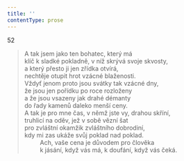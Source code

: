 ```yaml
---
title: ''
contentType: prose
---
```


52

> A tak jsem jako ten bohatec, který má  
> klíč k sladké pokladně, v níž skrývá svoje skvosty,  
> a který přesto ji jen zřídka otvírá,  
> nechtěje otupit hrot vzácné blaženosti.  
> Vždyť jenom proto jsou svátky tak vzácné dny,  
> že jsou jen pořídku po roce rozloženy  
> a že jsou vsazeny jak drahé démanty  
> do řady kamenů daleko menší ceny.  
> A tak je pro mne čas, v němž jste vy, drahou skříní,  
> truhlicí na oděv, jež v sobě vězní šat  
> pro zvláštní okamžik zvláštního dobrodiní,  
> kdy mi zas ukáže svůj poklad nad poklad.  
>          Ach, vaše cena je důvodem pro člověka  
>          k jásání, když vás má, k doufání, když vás čeká.
